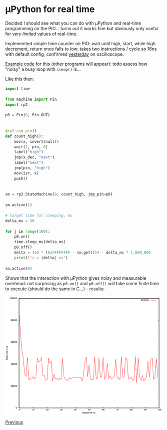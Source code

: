 # µPython for real time

Decided I should see what you can do with µPython and real-time programming on the PIO... turns out it works fine but obviously only useful for _very limited_ values of real-time.

Implemented simple time counter on PIO: wait until high, start, while high decrement, return once falls to low: takes two instructions / cycle so 16ns with default config, confirmed [yesterday](./2023-01-02.md) on oscilloscope.

[Example code](https://github.com/graeme-winter/rp2040-explore/tree/main/%C2%B5Python-real-time) for this (other programs will appear): todo assess how "noisy" a busy loop with `sleep()` is...

Like this then:

```python
import time

from machine import Pin
import rp2

p0 = Pin(0, Pin.OUT)


@rp2.asm_pio()
def count_high():
    mov(x, invert(null))
    wait(1, pin, 0)
    label("high")
    jmp(x_dec, "next")
    label("next")
    jmp(pin, "high")
    mov(isr, x)
    push()


sm = rp2.StateMachine(0, count_high, jmp_pin=p0)

sm.active(1)

# target time for sleeping, ms
delta_ms = 50

for j in range(100):
    p0.on()
    time.sleep_ms(delta_ms)
    p0.off()
    delta = (16 * (0xFFFFFFFF - sm.get())) - delta_ms * 1_000_000
    print(f"∂ = {delta} ns")

sm.active(0)
```

Shows that the interaction with µPython gives noisy and measurable overhead: not surprising as `p0.on()` and `p0.off()` will take some finite time to execute (should do the same in C...) - results:

![Graph of time deltas](./2023-01-03-delta.png)

[Previous](./2023-01-02.md)
